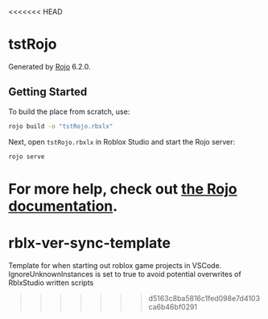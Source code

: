 <<<<<<< HEAD
# tstRojo
Generated by [Rojo](https://github.com/rojo-rbx/rojo) 6.2.0.

## Getting Started
To build the place from scratch, use:

```bash
rojo build -o "tstRojo.rbxlx"
```

Next, open `tstRojo.rbxlx` in Roblox Studio and start the Rojo server:

```bash
rojo serve
```

For more help, check out [the Rojo documentation](https://rojo.space/docs).
=======
# rblx-ver-sync-template
Template for when starting out roblox game projects in VSCode. IgnoreUnknownInstances is set to true to avoid potential overwrites of RblxStudio written scripts
>>>>>>> d5163c8ba5816c1fed098e7d4103ca6b46bf0291
